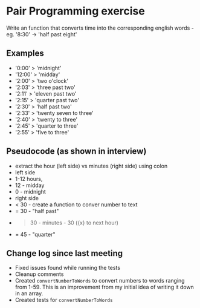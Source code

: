 # Pair Programming exercise

Write an function that converts time into the corresponding english words - eg. '8:30' -> 'half past eight'

## Examples

- '0:00' > 'midnight'
- '12:00' > 'midday'
- '2:00' > 'two o'clock'
- '2:03' > 'three past two'
- '2:11' > 'eleven past two'
- '2:15' > 'quarter past two'
- '2:30' > 'half past two'
- '2:33' > 'twenty seven to three'
- '2:40' > 'twenty to three'
- '2:45' > 'quarter to three'
- '2:55' > 'five to three'

## Pseudocode (as shown in interview)

- extract the hour (left side) vs minutes (right side) using colon
- left side
- 1-12 hours,
-   12 - midday
-    0 - midnight
- right side
-   < 30 - create a function to conver number to text
-   = 30 - "half past"
-   > 30 - minutes - 30 ({x} to next hour)
-   = 45 - "quarter"

## Change log since last meeting

- Fixed issues found while running the tests
- Cleanup comments
- Created `convertNumberToWords` to convert numbers to words ranging from 1-59. This is an improvement from my initial idea of writing it down in an array.
- Created tests for `convertNumberToWords`
